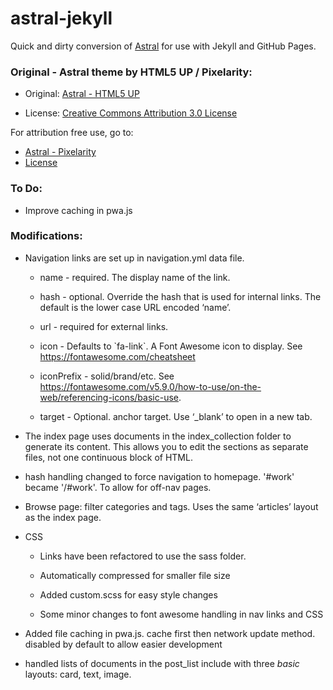 astral-jekyll
=============

Quick and dirty conversion of [Astral](https://html5up.net/astral) for use with Jekyll and
GitHub Pages.

### Original - Astral theme by HTML5 UP / Pixelarity:

-   Original: [Astral - HTML5 UP](https://html5up.net/astral)

-   License: [Creative Commons Attribution 3.0
    License](https://html5up.net/license)

For attribution free use, go to: 

* [Astral - Pixelarity](https://pixelarity.com/astral)
* [License](https://pixelarity.com/license)

### To Do:

-   Improve caching in pwa.js

### Modifications:

-   Navigation links are set up in navigation.yml data file.

    -   name - required. The display name of the link.

    -   hash - optional. Override the hash that is used for internal links. The
        default is the lower case URL encoded ‘name’.

    -   url - required for external links.

    -   icon - Defaults to \`fa-link\`. A Font Awesome icon to display. See
        https://fontawesome.com/cheatsheet

    -   iconPrefix - solid/brand/etc. See
        https://fontawesome.com/v5.9.0/how-to-use/on-the-web/referencing-icons/basic-use.

    -   target - Optional. anchor target. Use ‘_blank’ to open in a new tab.

-   The index page uses documents in the index_collection folder to generate its
    content. This allows you to edit the sections as separate files, not one
    continuous block of HTML.

-   hash handling changed to force navigation to homepage. '\#work' became
    '/\#work'. To allow for off-nav pages.

-   Browse page: filter categories and tags. Uses the same ‘articles’ layout as
    the index page.

-   CSS

    -   Links have been refactored to use the sass folder.

    -   Automatically compressed for smaller file size

    -   Added custom.scss for easy style changes

    -   Some minor changes to font awesome handling in nav links and CSS

-   Added file caching in pwa.js. cache first then network update method.
    disabled by default to allow easier development

-   handled lists of documents in the post_list include with three *basic*
    layouts: card, text, image.
